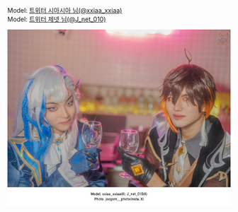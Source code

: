 ﻿---
dddd: 2024.02.17 일페
nickname: 시아시아+제넷
sns_type: x
sns_id: xxiaa_xxiaa(X), J_net_010(X)
---

<a name="xxiaa_xxiaa+J_net_010"></a>
Model: <a href="https://x.com/xxiaa_xxiaa" target="_blank">트위터 시아시아 님(@xxiaa_xxiaa)</a>  
Model: <a href="https://x.com/J_net_010" target="_blank">트위터 제넷 님(@J_net_010)</a>

![image7.jpg](/assets/img/2024/02-17/image7.jpg)
